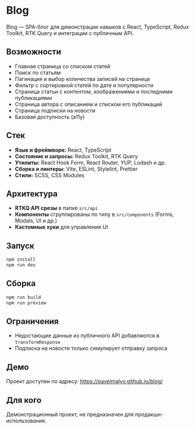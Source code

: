 # Blog

Blog — SPA-блог для демонстрации навыков с React, TypeScript, Redux Toolkit, RTK Query и интеграции с публичным API.

## Возможности

- Главная страница со списком статей
- Поиск по статьям
- Пагинация и выбор количества записей на странице
- Фильтр с сортировкой статей по дате и популярности
- Страница статьи с контентом, изображениями и последними публикациями
- Страница автора с описанием и списком его публикаций
- Страница подписки на новости
- Базовая доступность (a11y)

## Стек

- **Язык и фреймворк:** React, TypeScript  
- **Состояние и запросы:** Redux Toolkit, RTK Query  
- **Утилиты:** React Hook Form, React Router, YUP, Lodash и др.  
- **Сборка и линтеры:** Vite, ESLint, Stylelint, Prettier  
- **Стили:** SCSS, CSS Modules  

## Архитектура

- **RTKQ API срезы** в папке `src/api`
- **Компоненты** сгруппированы по типу в `src/components` (Forms, Modals, UI и др.)  
- **Кастомные хуки** для управления UI

## Запуск

```bash
npm install
npm run dev
```

## Сборка

```bash
npm run build
npm run preview
```

## Ограничения

- Недостающие данные из публичного API добавляются в `transformResponse` 
- Подписка на новости только симулирует отправку запроса  

## Демо

Проект доступен по адресу:
https://pavelmalyv.github.io/blog/

## Для кого

Демонстрационный проект, не предназначен для продакшн-использования.
